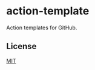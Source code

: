 # action-template

Action templates for GitHub.

## License

[MIT](https://opensource.org/licenses/MIT)

